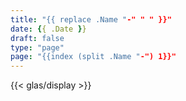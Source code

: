 ```yaml
---
title: "{{ replace .Name "-" " " }}"
date: {{ .Date }}
draft: false
type: "page"
page: "{{index (split .Name "-") 1}}"
---
```


{{< glas/display >}}
